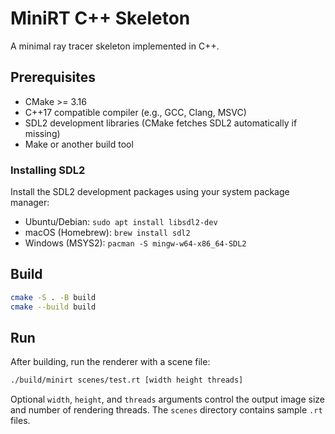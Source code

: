 # MiniRT C++ Skeleton

A minimal ray tracer skeleton implemented in C++.

## Prerequisites
- CMake >= 3.16
- C++17 compatible compiler (e.g., GCC, Clang, MSVC)
- SDL2 development libraries (CMake fetches SDL2 automatically if missing)
- Make or another build tool

### Installing SDL2
Install the SDL2 development packages using your system package manager:

- Ubuntu/Debian: `sudo apt install libsdl2-dev`
- macOS (Homebrew): `brew install sdl2`
- Windows (MSYS2): `pacman -S mingw-w64-x86_64-SDL2`

## Build
```bash
cmake -S . -B build
cmake --build build
```

## Run
After building, run the renderer with a scene file:
```bash
./build/minirt scenes/test.rt [width height threads]
```
Optional `width`, `height`, and `threads` arguments control the output image size and number of rendering threads. The `scenes` directory contains sample `.rt` files.

